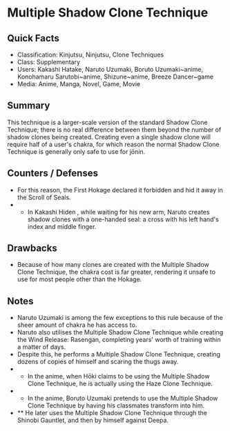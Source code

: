 # Multiple Shadow Clone Technique

## Quick Facts
- Classification: Kinjutsu, Ninjutsu, Clone Techniques
- Class: Supplementary
- Users: Kakashi Hatake, Naruto Uzumaki, Boruto Uzumaki~anime, Konohamaru Sarutobi~anime, Shizune~anime, Breeze Dancer~game
- Media: Anime, Manga, Novel, Game, Movie

## Summary
This technique is a larger-scale version of the standard Shadow Clone Technique; there is no real difference between them beyond the number of shadow clones being created. Creating even a single shadow clone will require half of a user's chakra, for which reason the normal Shadow Clone Technique is generally only safe to use for jōnin.

## Counters / Defenses
- For this reason, the First Hokage declared it forbidden and hid it away in the Scroll of Seals.
- * In Kakashi Hiden , while waiting for his new arm, Naruto creates shadow clones with a one-handed seal: a cross with his left hand's index and middle finger.

## Drawbacks
- Because of how many clones are created with the Multiple Shadow Clone Technique, the chakra cost is far greater, rendering it unsafe to use for most people other than the Hokage.

## Notes
- Naruto Uzumaki is among the few exceptions to this rule because of the sheer amount of chakra he has access to.
- Naruto also utilises the Multiple Shadow Clone Technique while creating the Wind Release: Rasengan, completing years' worth of training within a matter of days.
- Despite this, he performs a Multiple Shadow Clone Technique, creating dozens of copies of himself and scaring the thugs away.
- * In the anime, when Hōki claims to be using the Multiple Shadow Clone Technique, he is actually using the Haze Clone Technique.
- * In the anime, Boruto Uzumaki pretends to use the Multiple Shadow Clone Technique by having his classmates transform into him.
- ** He later uses the Multiple Shadow Clone Technique through the Shinobi Gauntlet, and then by himself against Deepa.
